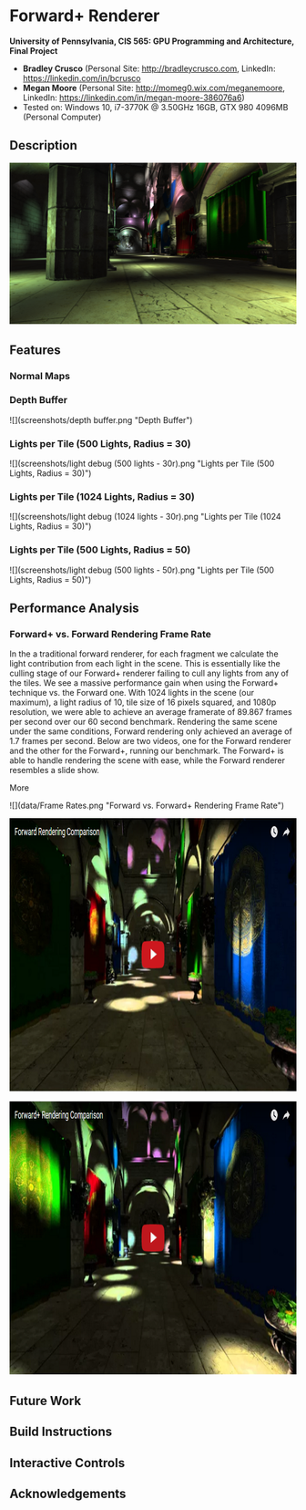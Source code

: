 Forward+ Renderer
================

**University of Pennsylvania, CIS 565: GPU Programming and Architecture, Final Project**

* **Bradley Crusco** (Personal Site: http://bradleycrusco.com, LinkedIn: https://linkedin.com/in/bcrusco
* **Megan Moore** (Personal Site: http://momeg0.wix.com/meganemoore, LinkedIn: https://linkedin.com/in/megan-moore-386076a6)
* Tested on: Windows 10, i7-3770K @ 3.50GHz 16GB, GTX 980 4096MB (Personal Computer)



## Description

![](screenshots/Preview.png "Preview Sponza")


## Features


### Normal Maps

### Depth Buffer

![](screenshots/depth buffer.png "Depth Buffer")

### Lights per Tile (500 Lights, Radius = 30)

![](screenshots/light debug (500 lights - 30r).png "Lights per Tile (500 Lights, Radius = 30)")

### Lights per Tile (1024 Lights, Radius = 30)

![](screenshots/light debug (1024 lights - 30r).png "Lights per Tile (1024 Lights, Radius = 30)")

### Lights per Tile (500 Lights, Radius = 50)

![](screenshots/light debug (500 lights - 50r).png "Lights per Tile (500 Lights, Radius = 50)")


## Performance Analysis

### Forward+ vs. Forward Rendering Frame Rate

In the a traditional forward renderer, for each fragment we calculate the light contribution from each light in the scene. This is essentially like the culling stage of our Forward+ renderer failing to cull any lights from any of the tiles. We see a massive performance gain when using the Forward+ technique vs. the Forward one. With 1024 lights in the scene (our maximum), a light radius of 10, tile size of 16 pixels squared, and 1080p resolution, we were able to achieve an average framerate of 89.867 frames per second over our 60 second benchmark. Rendering the same scene under the same conditions, Forward rendering only achieved an average of 1.7 frames per second. Below are two videos, one for the Forward renderer and the other for the Forward+, running our benchmark. The Forward+ is able to handle rendering the scene with ease, while the Forward renderer resembles a slide show.

More

![](data/Frame Rates.png "Forward vs. Forward+ Rendering Frame Rate")

<a href="https://youtu.be/Y_6BXVHb7os" target="_blank"><img src="thumbs/Forward Rendering Comparison.png" alt="Forward Rendering Comparison" width="853" height="480" border="0"/></a>

<a href="https://youtu.be/dg2xr3AlW40" target="_blank"><img src="thumbs/Forward+ Rendering Comparison.PNG" alt="Forward+ Rendering Comparison" width="853" height="480" border="0"/></a>

## Future Work


## Build Instructions

## Interactive Controls

## Acknowledgements
